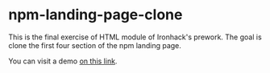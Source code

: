 # npm-landing-page-clone
This is the final exercise of HTML module of Ironhack's prework. The goal is clone the first four section of the npm landing page.

You can visit a demo [on this link](https://raulcontrerasrubio.github.io/npm-landing-page-clone/).
